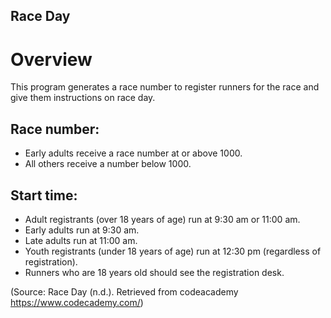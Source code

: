 Race Day
-----

# Overview
This program generates a race number to register runners for the race and give them instructions on race day.

## Race number:
- Early adults receive a race number at or above 1000.
- All others receive a number below 1000.
## Start time:
- Adult registrants (over 18 years of age) run at 9:30 am or 11:00 am.
- Early adults run at 9:30 am.
- Late adults run at 11:00 am.
- Youth registrants (under 18 years of age) run at 12:30 pm (regardless of registration).
- Runners who are 18 years old should see the registration desk.

(Source: Race Day (n.d.). Retrieved from codeacademy https://www.codecademy.com/)